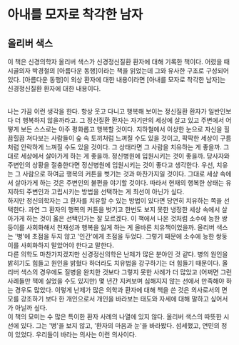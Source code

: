 # 아내를 모자로 착각한 남자
## 올리버 색스

이 책은 신경의학자 올리버 색스가 신경정신질환 환자에 대해 기록한 책이다. 어렸을 때 시골의자 박경철의 [아름다운 동행]이라는 책을 읽었는데 그와 유사한 구조로 구성되어 있다. [아름다운 동행]이 외상 환자에 대한 내용이라면 [아내를 모자로 착각한 남자]는 신경정신질환 환자에 대한 내용이다.

<br>
나는 가끔 이런 생각을 한다. 항상 웃고 다니고 행복해 보이는 정신질환 환자가 일반인보다 더 행복하지 않을까라고. 그 정신질환 환자는 자기만의 세상에 살고 있고 주변에서 어떻게 보든 스스로는 아주 평화롭고 행복할 것이다. 지하철에서 이상한 눈으로 자신을 힐끔힐끔 쳐다보는 사람들이 숲 속 토끼처럼 느껴질 수도 있을 것이고, 팍팍한 세상이 구름처럼 안락하게 느껴질 수도 있을 것이다. 그 상태라면 그 사람을 치유하는 게 좋을까. 그대로 세상에서 살아가게 하는 게 좋을까. 정신병원에 입원시키는 것이 좋을까. 당사자와 주변인의 상황을 절충한다면 정신병원에 입원시키는 것이 좋다고 생각한다. 우선, 치유는 그 사람으로 하여금 행복의 커튼을 벗기는 것과 마찬가지일 것이다. 그대로 세상 속에서 살아가게 하는 것은 주변인의 불편을 야기할 것이다. 따라서 현재의 행복한 상태는 유지하되 주변인과 고립시키는 방법을 선택하는 게 최선이 아닌가 싶다.

<br>
 하지만 정신의학자는 그 환자를 치유할 수 있는 방법이 있다면 당연히 치유하는 쪽을 선택한다. 과연 그 환자의 행복의 커튼을 벗기고 한번도 보지 못한 냉정한 세상 속에서 살아가게 하는 것이 옳은 선택인가는 잘 모르겠다. 이 책에서 나온 것처럼 소수에 능한 쌍둥이를 사회화해서 천재성과 행복을 잃게 하는 게 올바른 치유책이었을까. 올리버 색스는 &#39;병&#39;에 초점을 두지 않고 &#39;인간&#39;에게 초점을 두었다. 그렇기 때문에 소수에 능한 쌍둥이를 사회화하지 말았어야 한다고 말한다.

<br>
다른 의학도 마찬가지겠지만 신경정신의학은 난제가 많은 분야인 것 같다. 병의 원인을 밝히기도 힘들고 원인을 밝혔다 하더라도 치유법을 강구하기는 더 힘들기 때문이다. 올리버 색스의 경우에도 질병을 완치한 것보다 그렇지 못한 사례가 더 많았고 (어쩌면 그런 사례들만 책에 실었을 수도 있지만) 몇 년간 지켜보며 심해지지 않는 선에서 만족해야 하는 경우도 많았다. 이렇게 난제가 많은 의학과 환자에 대해 책을 쓴 것은 의사로서의 면모를 강조하기 보다 한 개인으로서 개인을 바라보는 태도와 자세에 대해 말하고 싶어서가 아닐까 싶다.

<br>
이 책의 묘미는 수 많은 특이한 환자 사례의 나열에 있지 않다. 올리버 색스의 따뜻한 시선에 있다. 그는 &#39;병&#39;을 보지 않고, &#39;환자의 마음과 눈&#39;을 바라봤다. 섬세했고, 연민의 정이 있었다. 우리들이 바라는 의사는 이런 의사이다.
